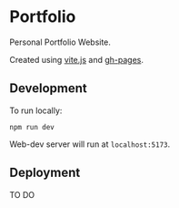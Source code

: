 # Portfolio

Personal Portfolio Website.

Created using [vite.js](https://vitejs.dev/) and [gh-pages](https://create-react-app.dev/docs/deployment/#github-pages).

## Development

To run locally:

```
npm run dev
```

Web-dev server will run at `localhost:5173`.

## Deployment

TO DO
